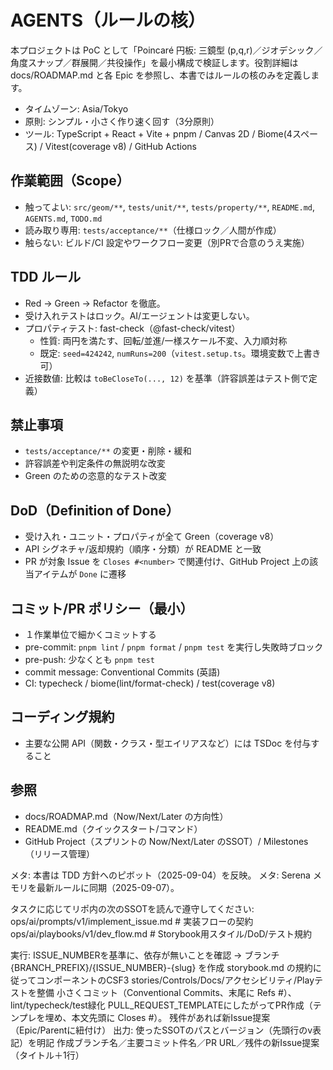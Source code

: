 # AGENTS（ルールの核）

本プロジェクトは PoC として「Poincaré 円板: 三鏡型 (p,q,r)／ジオデシック／角度スナップ／群展開／共役操作」を最小構成で検証します。役割詳細は docs/ROADMAP.md と各 Epic を参照し、本書ではルールの核のみを定義します。

- タイムゾーン: Asia/Tokyo
- 原則: シンプル・小さく作り速く回す（3分原則）
- ツール: TypeScript + React + Vite + pnpm / Canvas 2D / Biome(4スペース) / Vitest(coverage v8) / GitHub Actions

## 作業範囲（Scope）
- 触ってよい: `src/geom/**`, `tests/unit/**`, `tests/property/**`, `README.md`, `AGENTS.md`, `TODO.md`
- 読み取り専用: `tests/acceptance/**`（仕様ロック／人間が作成）
- 触らない: ビルド/CI 設定やワークフロー変更（別PRで合意のうえ実施）

## TDD ルール
- Red → Green → Refactor を徹底。
- 受け入れテストはロック。AI/エージェントは変更しない。
- プロパティテスト: fast-check（@fast-check/vitest）
  - 性質: 両円を満たす、回転/並進/一様スケール不変、入力順対称
  - 既定: `seed=424242`, `numRuns=200`（`vitest.setup.ts`。環境変数で上書き可）
- 近接数値: 比較は `toBeCloseTo(..., 12)` を基準（許容誤差はテスト側で定義）

## 禁止事項
- `tests/acceptance/**` の変更・削除・緩和
- 許容誤差や判定条件の無説明な改変
- Green のための恣意的なテスト改変

## DoD（Definition of Done）
- 受け入れ・ユニット・プロパティが全て Green（coverage v8）
- API シグネチャ/返却規約（順序・分類）が README と一致
- PR が対象 Issue を `Closes #<number>` で関連付け、GitHub Project 上の該当アイテムが `Done` に遷移

## コミット/PR ポリシー（最小）
- １作業単位で細かくコミットする
- pre-commit: `pnpm lint` / `pnpm format` / `pnpm test` を実行し失敗時ブロック
- pre-push: 少なくとも `pnpm test`
- commit message: Conventional Commits (英語)
- CI: typecheck / biome(lint/format-check) / test(coverage v8)

## コーディング規約
- 主要な公開 API（関数・クラス・型エイリアスなど）には TSDoc を付与すること

## 参照
- docs/ROADMAP.md（Now/Next/Later の方向性）
- README.md（クイックスタート/コマンド）
- GitHub Project（スプリントの Now/Next/Later のSSOT）/ Milestones（リリース管理）

メタ: 本書は TDD 方針へのピボット（2025-09-04）を反映。
メタ: Serena メモリを最新ルールに同期（2025-09-07）。


タスクに応じてリポ内の次のSSOTを読んで遵守してください:
ops/ai/prompts/v1/implement_issue.md # 実装フローの契約
ops/ai/playbooks/v1/dev_flow.md # Storybook用スタイル/DoD/テスト規約

実行:
ISSUE_NUMBERを基準に、依存が無いことを確認 → ブランチ {BRANCH_PREFIX}/{ISSUE_NUMBER}-{slug} を作成
storybook.md の規約に従ってコンポーネントのCSF3 stories/Controls/Docs/アクセシビリティ/Playテストを整備
小さくコミット（Conventional Commits、末尾に Refs #<id>）、lint/typecheck/test緑化
PULL_REQUEST_TEMPLATEにしたがってPR作成（テンプレを埋め、本文先頭に Closes #<id>）。
残件があれば新Issue提案（Epic/Parentに紐付け）
出力:
使ったSSOTのパスとバージョン（先頭行のv表記）を明記
作成ブランチ名／主要コミット件名／PR URL／残件の新Issue提案（タイトル＋1行）
